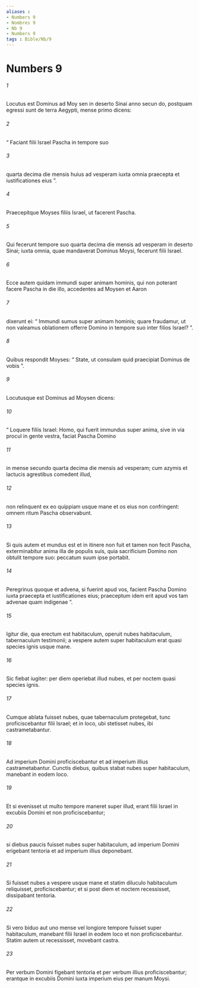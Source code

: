 ```yaml
---
aliases : 
- Numbers 9
- Nombres 9
- Nb 9
- Numbers 9
tags : Bible/Nb/9
---
```


# Numbers 9

###### 1
Locutus est Dominus ad Moy sen in deserto Sinai anno secun do, postquam egressi sunt de terra Aegypti, mense primo dicens: 
###### 2
“ Faciant filii Israel Pascha in tempore suo 
###### 3
quarta decima die mensis huius ad vesperam iuxta omnia praecepta et iustificationes eius ”. 
###### 4
Praecepitque Moyses filiis Israel, ut facerent Pascha. 
###### 5
Qui fecerunt tempore suo quarta decima die mensis ad vesperam in deserto Sinai; iuxta omnia, quae mandaverat Dominus Moysi, fecerunt filii Israel.
###### 6
Ecce autem quidam immundi super animam hominis, qui non poterant facere Pascha in die illo, accedentes ad Moysen et Aaron 
###### 7
dixerunt ei: “ Immundi sumus super animam hominis; quare fraudamur, ut non valeamus oblationem offerre Domino in tempore suo inter filios Israel? ”. 
###### 8
Quibus respondit Moyses: “ State, ut consulam quid praecipiat Dominus de vobis ”.
###### 9
Locutusque est Dominus ad Moysen dicens: 
###### 10
“ Loquere filiis Israel: Homo, qui fuerit immundus super anima, sive in via procul in gente vestra, faciat Pascha Domino 
###### 11
in mense secundo quarta decima die mensis ad vesperam; cum azymis et lactucis agrestibus comedent illud, 
###### 12
non relinquent ex eo quippiam usque mane et os eius non confringent: omnem ritum Pascha observabunt.
###### 13
Si quis autem et mundus est et in itinere non fuit et tamen non fecit Pascha, exterminabitur anima illa de populis suis, quia sacrificium Domino non obtulit tempore suo: peccatum suum ipse portabit. 
###### 14
Peregrinus quoque et advena, si fuerint apud vos, facient Pascha Domino iuxta praecepta et iustificationes eius; praeceptum idem erit apud vos tam advenae quam indigenae ”.
###### 15
Igitur die, qua erectum est habitaculum, operuit nubes habitaculum, tabernaculum testimonii; a vespere autem super habitaculum erat quasi species ignis usque mane. 
###### 16
Sic fiebat iugiter: per diem operiebat illud nubes, et per noctem quasi species ignis. 
###### 17
Cumque ablata fuisset nubes, quae tabernaculum protegebat, tunc proficiscebantur filii Israel; et in loco, ubi stetisset nubes, ibi castrametabantur. 
###### 18
Ad imperium Domini proficiscebantur et ad imperium illius castrametabantur. Cunctis diebus, quibus stabat nubes super habitaculum, manebant in eodem loco. 
###### 19
Et si evenisset ut multo tempore maneret super illud, erant filii Israel in excubiis Domini et non proficiscebantur; 
###### 20
si diebus paucis fuisset nubes super habitaculum, ad imperium Domini erigebant tentoria et ad imperium illius deponebant. 
###### 21
Si fuisset nubes a vespere usque mane et statim diluculo habitaculum reliquisset, proficiscebantur; et si post diem et noctem recessisset, dissipabant tentoria. 
###### 22
Si vero biduo aut uno mense vel longiore tempore fuisset super habitaculum, manebant filii Israel in eodem loco et non proficiscebantur. Statim autem ut recessisset, movebant castra.
###### 23
Per verbum Domini figebant tentoria et per verbum illius proficiscebantur; erantque in excubiis Domini iuxta imperium eius per manum Moysi.
